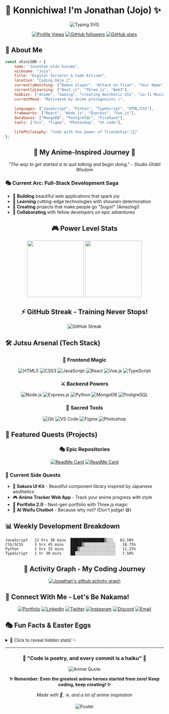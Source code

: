 # 🌸 Konnichiwa! I'm Jonathan (Jojo) ✨

<div align="center">
  
![Typing SVG](https://readme-typing-svg.herokuapp.com?font=Fira+Code&size=30&pause=1000&color=FF6B9D&center=true&vCenter=true&width=600&height=100&lines=Full-Stack+Developer+%F0%9F%92%BB;Anime+Enthusiast+%F0%9F%8C%B8;Digital+Creator+%F0%9F%8E%A8;Always+Learning+%F0%9F%9A%80)

</div>

<div align="center">
  
[![Profile Views](https://komarev.com/ghpvc/?username=ShiniGOD&color=blueviolet&style=flat-square&label=Profile+Views)](https://github.com/ShiniGOD)
[![GitHub followers](https://img.shields.io/github/followers/ShiniGOD?label=Followers&style=social)](https://github.com/ShiniGOD)
[![GitHub stars](https://img.shields.io/github/stars/ShiniGOD?label=Stars&style=social)](https://github.com/ShiniGOD)

</div>

## 🎌 About Me

```javascript
const shiniGOD = {
    name: "Jonathan eldo kusuma",
    nickname: "Jojo",
    title: "Digital Sorcerer & Code Artisan",
    location: "Coding Dojo 🥷",
    currentlyWatching: ["Demon Slayer", "Attack on Titan", "Your Name"],
    currentlyLearning: ["Next.js", "Three.js", "Web3"],
    hobbies: ["Anime", "Gaming", "Creating Aesthetic UIs", "Lo-fi Music"],
    currentMood: "Motivated by anime protagonists 🔥",
    
    languages: ["JavaScript", "Python", "TypeScript", "HTML/CSS"],
    frameworks: ["React", "Node.js", "Express", "Vue.js"],
    databases: ["MongoDB", "PostgreSQL", "Firebase"],
    tools: ["Git", "Figma", "Photoshop", "VS Code"],
    
    lifePhilosophy: "Code with the power of friendship! 💪✨"
};
```

<div align="center">

## 🌟 My Anime-Inspired Journey 🌟

*"The way to get started is to quit talking and begin doing." - Studio Ghibli Wisdom*

</div>

### 🎭 Current Arc: Full-Stack Development Saga

- 🌸 **Building** beautiful web applications that spark joy
- 🎯 **Learning** cutting-edge technologies with shounen determination  
- 🚀 **Creating** projects that make people go "Sugoi!" (Amazing!)
- 💫 **Collaborating** with fellow developers on epic adventures

<div align="center">

## 🎮 Power Level Stats

<img height="180em" src="https://github-readme-stats.vercel.app/api?username=ShiniGOD&show_icons=true&hide_border=true&theme=radical&bg_color=0D1117&title_color=FF6B9D&text_color=FFF&icon_color=FF6B9D" />
<img height="180em" src="https://github-readme-stats.vercel.app/api/top-langs/?username=ShiniGOD&layout=compact&hide_border=true&theme=radical&bg_color=0D1117&title_color=FF6B9D&text_color=FFF" />

</div>

<div align="center">

## ⚡ GitHub Streak - Training Never Stops!

![GitHub Streak](https://streak-stats.demolab.com/?user=ShiniGOD&theme=radical&hide_border=true&background=0D1117&stroke=FF6B9D&ring=FF6B9D&fire=FF6B9D&currStreakLabel=FF6B9D)

</div>

## 🛠️ Jutsu Arsenal (Tech Stack)

<div align="center">

### 🎨 Frontend Magic
![HTML5](https://img.shields.io/badge/HTML5-E34F26?style=for-the-badge&logo=html5&logoColor=white)
![CSS3](https://img.shields.io/badge/CSS3-1572B6?style=for-the-badge&logo=css3&logoColor=white)
![JavaScript](https://img.shields.io/badge/JavaScript-F7DF1E?style=for-the-badge&logo=javascript&logoColor=black)
![React](https://img.shields.io/badge/React-20232A?style=for-the-badge&logo=react&logoColor=61DAFB)
![Vue.js](https://img.shields.io/badge/Vue.js-35495E?style=for-the-badge&logo=vue.js&logoColor=4FC08D)
![TypeScript](https://img.shields.io/badge/TypeScript-007ACC?style=for-the-badge&logo=typescript&logoColor=white)

### ⚔️ Backend Powers  
![Node.js](https://img.shields.io/badge/Node.js-43853D?style=for-the-badge&logo=node.js&logoColor=white)
![Express.js](https://img.shields.io/badge/Express.js-404D59?style=for-the-badge&logo=express&logoColor=white)
![Python](https://img.shields.io/badge/Python-3776AB?style=for-the-badge&logo=python&logoColor=white)
![MongoDB](https://img.shields.io/badge/MongoDB-4EA94B?style=for-the-badge&logo=mongodb&logoColor=white)
![PostgreSQL](https://img.shields.io/badge/PostgreSQL-316192?style=for-the-badge&logo=postgresql&logoColor=white)

### 🎯 Sacred Tools
![Git](https://img.shields.io/badge/Git-F05032?style=for-the-badge&logo=git&logoColor=white)
![VS Code](https://img.shields.io/badge/VS_Code-007ACC?style=for-the-badge&logo=visual-studio-code&logoColor=white)
![Figma](https://img.shields.io/badge/Figma-F24E1E?style=for-the-badge&logo=figma&logoColor=white)
![Photoshop](https://img.shields.io/badge/Photoshop-31A8FF?style=for-the-badge&logo=adobe-photoshop&logoColor=white)

</div>

## 🌸 Featured Quests (Projects)

<div align="center">

### 🎭 Epic Repositories

[![ReadMe Card](https://github-readme-stats.vercel.app/api/pin/?username=ShiniGOD&repo=aesthetic-social-app&theme=radical&hide_border=true&bg_color=0D1117&title_color=FF6B9D&text_color=FFF&icon_color=FF6B9D)](https://github.com/ShiniGOD/aesthetic-social-app)
[![ReadMe Card](https://github-readme-stats.vercel.app/api/pin/?username=ShiniGOD&repo=anime-dashboard&theme=radical&hide_border=true&bg_color=0D1117&title_color=FF6B9D&text_color=FFF&icon_color=FF6B9D)](https://github.com/ShiniGOD/anime-dashboard)

</div>

### 🚀 Current Side Quests
- 🌟 **Sakura UI Kit** - Beautiful component library inspired by Japanese aesthetics
- 🎮 **Anime Tracker Web App** - Track your anime progress with style
- 🎨 **Portfolio 2.0** - Next-gen portfolio with Three.js magic
- 🤖 **AI Waifu Chatbot** - Because why not? (Don't judge! 😅)

## 📊 Weekly Development Breakdown

```text
JavaScript   12 hrs 30 mins  ███████████████▒░░░   62.50%
CSS/SCSS     3 hrs 45 mins   █████▒░░░░░░░░░░░░░░   18.75%  
Python       2 hrs 15 mins   ███▒░░░░░░░░░░░░░░░░   11.25%
TypeScript   1 hr 30 mins    ██░░░░░░░░░░░░░░░░░░   7.50%
```

<div align="center">

## 🌸 Activity Graph - My Coding Journey

[![Jonathan's github activity graph](https://github-readme-activity-graph.vercel.app/graph?username=ShiniGOD&theme=tokyo-night&hide_border=true&bg_color=0D1117&color=FF6B9D&line=FF6B9D&point=FFFFFF)](https://github.com/ShiniGOD)

</div>

## 🎌 Connect With Me - Let's Be Nakama!

<div align="center">

[![Portfolio](https://img.shields.io/badge/Portfolio-FF6B9D?style=for-the-badge&logo=google-chrome&logoColor=white)](https://shinigod.dev)
[![LinkedIn](https://img.shields.io/badge/LinkedIn-0077B5?style=for-the-badge&logo=linkedin&logoColor=white)](https://linkedin.com/in/jonathan-eldo-kusuma)
[![Twitter](https://img.shields.io/badge/Twitter-1DA1F2?style=for-the-badge&logo=twitter&logoColor=white)](https://twitter.com/ShiniGOD_dev)
[![Instagram](https://img.shields.io/badge/Instagram-E4405F?style=for-the-badge&logo=instagram&logoColor=white)](https://instagram.com/shinigod.codes)
[![Discord](https://img.shields.io/badge/Discord-7289DA?style=for-the-badge&logo=discord&logoColor=white)](https://discord.gg/ShiniGOD)
[![Email](https://img.shields.io/badge/Email-D14836?style=for-the-badge&logo=gmail&logoColor=white)](mailto:jonathan.eldo@email.com)

</div>

## 🎭 Fun Facts & Easter Eggs

<details>
<summary>🌟 Click to reveal hidden stats! ✨</summary>

- 🍜 **Ramen consumed while coding:** 247 bowls and counting
- 🌙 **Best coding hours:** 11 PM - 3 AM (peak nocturnal developer mode)
- 🎵 **Coding playlist:** 70% Lo-fi Hip Hop, 30% Anime OSTs  
- 🎮 **Gaming break preference:** 15 mins of rhythm games
- ☕ **Coffee vs Tea:** Team Coffee (but respects the tea ceremony)
- 📚 **Favorite manga for inspiration:** "New Game!" & "Shirobako"
- 🎯 **Code reviews done to anime opening themes:** 42
- 🌸 **Sakura season productivity boost:** +200% 

**Secret Achievement Unlocked:** *Created a CSS animation that perfectly synced with anime opening music* 🏆

</details>

---

<div align="center">

### 💫 "Code is poetry, and every commit is a haiku" 💫

![Anime Quote](https://quotes-github-readme.vercel.app/api?type=horizontal&theme=radical&quote=The%20way%20to%20get%20started%20is%20to%20quit%20talking%20and%20begin%20doing.&author=Studio%20Ghibli)

**✨ Remember: Even the greatest anime heroes started from zero! Keep coding, keep creating! ✨**

*Made with 💜, ☕, and a lot of anime inspiration*

![Footer](https://capsule-render.vercel.app/api?type=waving&color=gradient&customColorList=6,11,20&height=100&section=footer&text=Arigato%20Gozaimasu!&fontSize=30&fontColor=fff&animation=twinkling)

</div>
